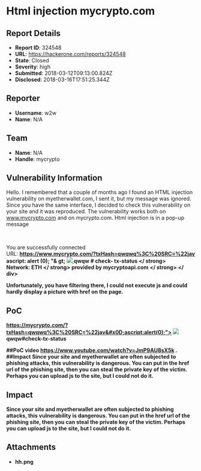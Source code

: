 # Html injection mycrypto.com

## Report Details
- **Report ID**: 324548
- **URL**: https://hackerone.com/reports/324548
- **State**: Closed
- **Severity**: high
- **Submitted**: 2018-03-12T09:13:00.824Z
- **Disclosed**: 2018-03-16T17:51:25.344Z

## Reporter
- **Username**: w2w
- **Name**: N/A

## Team
- **Name**: N/A
- **Handle**: mycrypto

## Vulnerability Information
Hello. I remembered that a couple of months ago I found an HTML injection vulnerability on myetherwallet.com, I sent it, but my message was ignored.
Since you have the same interface, I decided to check this vulnerability on your site and it was reproduced. The vulnerability works both on www.mycrypto.com and on mycrypto.com.
Html injection is in a pop-up message

 <div class = "alert-message ng-binding" ng-bind-html = "alert.message"> You are successfully connected
<br> URL: <strong> https://www.mycrypto.com/?txHash=qwqwq%3C%20SRC=%22jav
ascript: alert (0); "& gt; <a href="https://securityz.net"> <img src =" https://securityz.net/mycrypto.jpeg "> </a> qwqw # check- tx-status </ strong> <br> Network: <strong> ETH </ strong> provided by <strong> mycryptoapi.com </ strong> </ div>

Unfortunately, you have filtering there, I could not execute js and could hardly display a picture with href on the page. 
## PoC
 https://mycrypto.com/?txHash=qwqwq%3C%20SRC=%22jav&#x0D;ascript:alert(0);"> <a href="https://securityz.net"><img src="https://securityz.net/mycrypto.jpeg"></a>qwqw#check-tx-status 

##PoC video
 https://www.youtube.com/watch?v=JmP9AU8sX5k .
##Impact
Since your site and myetherwallet are often subjected to phishing attacks, this vulnerability is dangerous. You can put in the href url of the phishing site, then you can steal the private key of the victim. Perhaps you can upload js to the site, but I could not do it.

## Impact

Since your site and myetherwallet are often subjected to phishing attacks, this vulnerability is dangerous. You can put in the href url of the phishing site, then you can steal the private key of the victim. Perhaps you can upload js to the site, but I could not do it.

## Attachments
- hh.png
